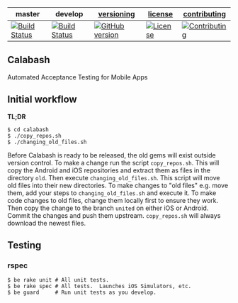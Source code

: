 | master  | develop | [versioning](VERSIONING.md) | [license](LICENSE) | [contributing](CONTRIBUTING.md)|
|---------|---------|-----------------------------|--------------------|--------------------------------|
|[![Build Status](https://travis-ci.org/calabash/calabash.svg?branch=master)](https://travis-ci.org/calabash/calabash)| [![Build Status](https://travis-ci.org/calabash/calabash.svg?branch=develop)](https://travis-ci.org/calabash/calabash)| [![GitHub version](https://badge.fury.io/gh/calabash%2Fcalabash.svg)](http://badge.fury.io/gh/calabash%2Fcalabash) |[![License](https://img.shields.io/badge/licence-Eclipse-blue.svg)](http://opensource.org/licenses/EPL-1.0) | [![Contributing](https://img.shields.io/badge/contrib-gitflow-orange.svg)](https://www.atlassian.com/git/tutorials/comparing-workflows/gitflow-workflow/)|

## Calabash

Automated Acceptance Testing for Mobile Apps

## Initial workflow

**TL;DR**

```
$ cd calabash
$ ./copy_repos.sh
$ ./changing_old_files.sh
```

Before Calabash is ready to be released, the old gems will exist outside version control. To make a change run the script `copy_repos.sh`. This will copy the Android and iOS repositories and extract them as files in the directory `old`. Then execute `changing_old_files.sh`. This script will move old files into their new directories. To make changes to "old files" e.g. move them, add your steps to `changing_old_files.sh` and execute it. To make code changes to old files, change them locally first to ensure they work. Then copy the change to the branch `united` on either iOS or Android. Commit the changes and push them upstream. `copy_repos.sh` will always download the newest files.

## Testing

### rspec

```
$ be rake unit # All unit tests.
$ be rake spec # All tests.  Launches iOS Simulators, etc.
$ be guard     # Run unit tests as you develop.
```
